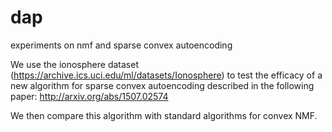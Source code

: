 # dap
experiments on nmf and sparse convex autoencoding

We use the ionosphere dataset (https://archive.ics.uci.edu/ml/datasets/Ionosphere) to test 
the efficacy of a new algorithm for sparse convex autoencoding described in the following paper:
http://arxiv.org/abs/1507.02574

We then compare this algorithm with standard algorithms for convex NMF.
